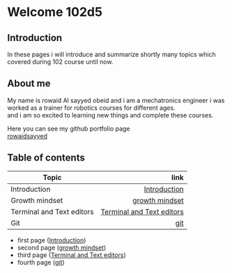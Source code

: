 # Welcome 102d5

## Introduction
In these pages i will introduce and summarize shortly many topics which covered during 102 course until now.

## About me
My name is rowaid Al sayyed obeid and i am a mechatronics engineer i was worked as a trainer for robotics courses for different ages.  
and i am so excited to learning new things and complete these courses.
 
Here you can see my github portfolio page  
[rowaidsayyed](https://github.com/rowaidsayyed)

## Table of contents
| Topic  | link  | 
| ------ | ----: |
| Introduction | [Introduction](https://rowaidsayyed.github.io/learning-journal/)|
| Growth mindset | [growth mindset](https://rowaidsayyed.github.io/learning-journal/learning2) |
| Terminal and Text editors | [Terminal and Text editors](https://rowaidsayyed.github.io/learning-journal/learning22) |
| Git | [git](https://rowaidsayyed.github.io/learning-journal/learning102(day2)) |



- first page ([Introduction](https://rowaidsayyed.github.io/learning-journal/))
- second page ([growth mindset](https://rowaidsayyed.github.io/learning-journal/learning2))
- third page ([Terminal and Text editors](https://rowaidsayyed.github.io/learning-journal/learning22))
- fourth page ([git](https://rowaidsayyed.github.io/learning-journal/learning102(day2)))